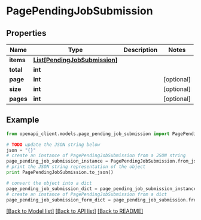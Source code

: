 # PagePendingJobSubmission


## Properties
Name | Type | Description | Notes
------------ | ------------- | ------------- | -------------
**items** | [**List[PendingJobSubmission]**](PendingJobSubmission.md) |  | 
**total** | **int** |  | 
**page** | **int** |  | [optional] 
**size** | **int** |  | [optional] 
**pages** | **int** |  | [optional] 

## Example

```python
from openapi_client.models.page_pending_job_submission import PagePendingJobSubmission

# TODO update the JSON string below
json = "{}"
# create an instance of PagePendingJobSubmission from a JSON string
page_pending_job_submission_instance = PagePendingJobSubmission.from_json(json)
# print the JSON string representation of the object
print PagePendingJobSubmission.to_json()

# convert the object into a dict
page_pending_job_submission_dict = page_pending_job_submission_instance.to_dict()
# create an instance of PagePendingJobSubmission from a dict
page_pending_job_submission_form_dict = page_pending_job_submission.from_dict(page_pending_job_submission_dict)
```
[[Back to Model list]](../README.md#documentation-for-models) [[Back to API list]](../README.md#documentation-for-api-endpoints) [[Back to README]](../README.md)


